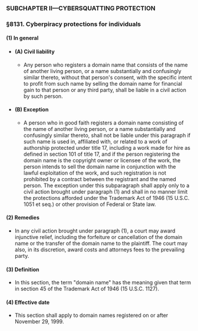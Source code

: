 ### SUBCHAPTER II—CYBERSQUATTING PROTECTION

### §8131. Cyberpiracy protections for individuals
#### (1) In general
* #### (A) Civil liability
  * Any person who registers a domain name that consists of the name of another living person, or a name substantially and confusingly similar thereto, without that person's consent, with the specific intent to profit from such name by selling the domain name for financial gain to that person or any third party, shall be liable in a civil action by such person.

* #### (B) Exception
  * A person who in good faith registers a domain name consisting of the name of another living person, or a name substantially and confusingly similar thereto, shall not be liable under this paragraph if such name is used in, affiliated with, or related to a work of authorship protected under title 17, including a work made for hire as defined in section 101 of title 17, and if the person registering the domain name is the copyright owner or licensee of the work, the person intends to sell the domain name in conjunction with the lawful exploitation of the work, and such registration is not prohibited by a contract between the registrant and the named person. The exception under this subparagraph shall apply only to a civil action brought under paragraph (1) and shall in no manner limit the protections afforded under the Trademark Act of 1946 (15 U.S.C. 1051 et seq.) or other provision of Federal or State law.

#### (2) Remedies
* In any civil action brought under paragraph (1), a court may award injunctive relief, including the forfeiture or cancellation of the domain name or the transfer of the domain name to the plaintiff. The court may also, in its discretion, award costs and attorneys fees to the prevailing party.

#### (3) Definition
* In this section, the term "domain name" has the meaning given that term in section 45 of the Trademark Act of 1946 (15 U.S.C. 1127).

#### (4) Effective date
* This section shall apply to domain names registered on or after November 29, 1999.